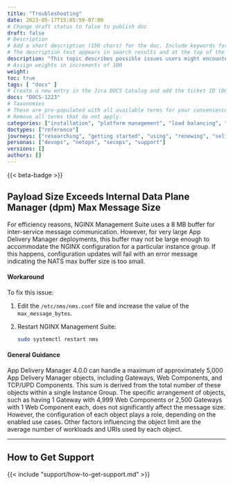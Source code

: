 ```yaml
---
title: "Troubleshooting"
date: 2023-05-17T15:05:59-07:00
# Change draft status to false to publish doc
draft: false
# Description
# Add a short description (150 chars) for the doc. Include keywords for SEO. 
# The description text appears in search results and at the top of the doc.
description: "This topic describes possible issues users might encounter when using NGINX Management Suite App Delivery Manager. When possible, suggested workarounds are provided."
# Assign weights in increments of 100
weight: 
toc: true
tags: [ "docs" ]
# Create a new entry in the Jira DOCS Catalog and add the ticket ID (DOCS-<number>) below
docs: "DOCS-1223"
# Taxonomies
# These are pre-populated with all available terms for your convenience.
# Remove all terms that do not apply.
categories: ["installation", "platform management", "load balancing", "api management", "service mesh", "security", "analytics"]
doctypes: ["reference"]
journeys: ["researching", "getting started", "using", "renewing", "self service"]
personas: ["devops", "netops", "secops", "support"]
versions: []
authors: []
---
```


{{< beta-badge >}}

## Payload Size Exceeds Internal Data Plane Manager (dpm) Max Message Size

For efficiency reasons, NGINX Management Suite uses a 8 MB buffer for inter-service message communication. However, for very large App Delivery Manager deployments, this buffer may not be large enough to accommodate the NGINX configuration for a particular instance group. If this happens, configuration updates will fail with an error message indicating the NATS max buffer size is too small.

#### Workaround

To fix this issue:

1. Edit the `/etc/nms/nms.conf` file and increase the value of the `max_message_bytes`.
2. Restart NGINX Management Suite:

   ```bash
   sudo systemctl restart nms
   ```

#### General Guidance

App Delivery Manager 4.0.0 can handle a maximum of approximately 5,000 App Delivery Manager objects, including Gateways, Web Components, and TCP/UPD Components. This sum is derived from the total number of these objects within a single Instance Group. The specific arrangement of objects, such as having 1 Gateway with 4,999 Web Components or 2,500 Gateways with 1 Web Component each, does not significantly affect the message size. However, the configuration of each object plays a role, depending on the enabled use cases. Other factors influencing the object limit are the average number of workloads and URIs used by each object.

---

## How to Get Support

{{< include "support/how-to-get-support.md" >}}


